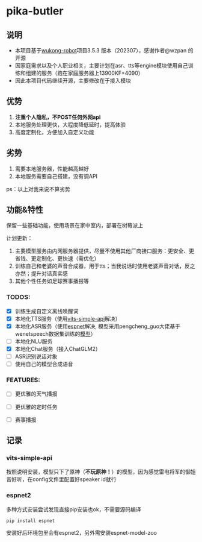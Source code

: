 # pika-butler
## 说明
* 本项目基于[wukong-robot](https://github.com/wzpan/wukong-robot)项目3.5.3 版本（202307），感谢作者@wzpan 的开源
* 因家庭需求以及个人职业相关，主要计划在asr、tts等engine模块使用自己训练和组建的服务（跑在家庭服务器上13900KF+4090）
* 因此本项目代码继续开源，主要修改在于接入模块

## 优势
1. **注重个人隐私，不POST任何外网api**
2. 本地服务处理更快，大程度降低延时，提高体验
3. 高度定制化，方便加入自定义功能

## 劣势
1. 需要本地服务器，性能越高越好
2. 本地服务需要自己搭建，没有调API 

ps：以上对我来说不算劣势


## 功能&特性
保留一些基础功能，使用场景在家中室内，部署在树莓派上

计划更新：
1. 主要模型服务由内网服务器提供，尽量不使用其他厂商接口服务：更安全、更省钱、更定制化、更快速（需优化）
2. 训练自己和老婆的声音合成器，用于tts；当我说话时使用老婆声音对话，反之亦然；提升对话真实感
3. 其他个性任务如足球赛事播报等

### TODOS:
- [x] 训练生成自定义离线唤醒词
- [x] 本地化TTS服务（使用[vits-simple-api](https://github.com/Artrajz/vits-simple-api)解决）
- [x] 本地化ASR服务（使用[espnet](https://github.com/espnet/espnet)解决, 模型采用pengcheng_guo大佬基于wenetspeech数据集训练的[模型](https://huggingface.co/espnet/pengcheng_guo_wenetspeech_asr_train_asr_raw_zh_char)）
- [ ] 本地化NLU服务
- [x] 本地化Chat服务（接入ChatGLM2）
- [ ] ASR识别说话对象
- [ ] 使用自己的模型合成语音

### FEATURES:
- [ ] 更优雅的天气播报
- [ ] 更优雅的定时任务
- [ ] 赛事播报


## 记录
### vits-simple-api
按照说明安装，模型只下了原神（**不玩原神！**）的模型，因为感觉雷电将军的御姐音好听，在config文件里配置好speaker id就行

### espnet2
多种方式安装尝试发现直接pip安装也ok，不需要源码编译
```shell
pip install espnet
```
安装好后环境包里会有espnet2，另外需安装espnet-model-zoo
